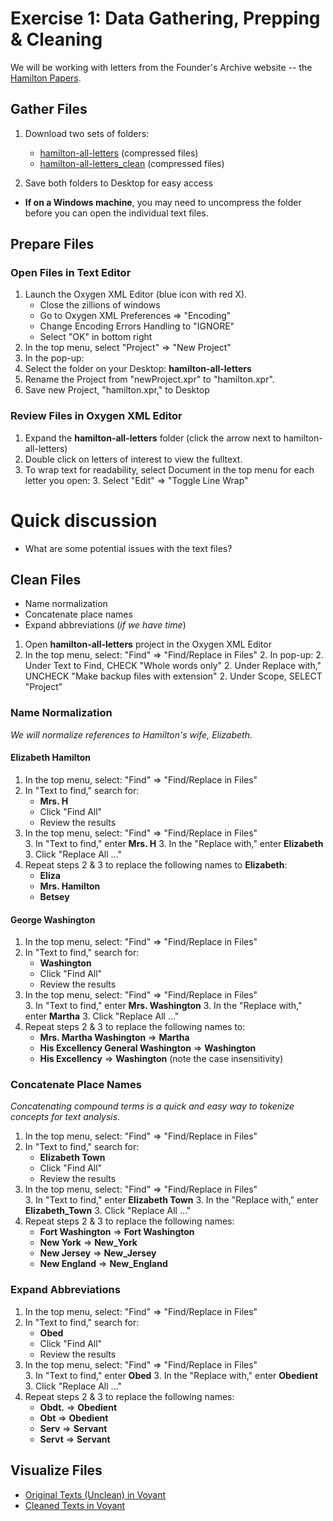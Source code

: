 # Exercise 1: Data Gathering, Prepping & Cleaning

We will be working with letters from the Founder's Archive website -- the [Hamilton Papers](https://founders.archives.gov/search/Project:%22Hamilton%20Papers%22). 

## Gather Files
1. Download two sets of folders: 
    * [hamilton-all-letters](https://github.com/sduke/Collections-As-Data-Voyant/blob/master/hamilton-all-letters.zip) (compressed files)
    * [hamilton-all-letters_clean](https://github.com/sduke/Collections-As-Data-Voyant/blob/master/hamilton-all-letters_clean.zip) (compressed files)

2. Save both folders to Desktop for easy access

* **If on a Windows machine**, you may need to uncompress the folder before you can open the individual text files. 

## Prepare Files
### Open Files in Text Editor 
1. Launch the Oxygen XML Editor (blue icon with red X).
    * Close the zillions of windows
    * Go to Oxygen XML Preferences => "Encoding"
    * Change Encoding Errors Handling to "IGNORE"
    * Select "OK" in bottom right
 2. In the top menu, select "Project" => "New Project"
 3. In the pop-up: 
   3. Select the folder on your Desktop: **hamilton-all-letters** 
   3. Rename the Project from "newProject.xpr" to "hamilton.xpr". 
 4. Save new Project, "hamilton.xpr," to Desktop 
 
 ### Review Files in Oxygen XML Editor
1. Expand the **hamilton-all-letters** folder (click the arrow next to hamilton-all-letters)
2. Double click on letters of interest to view the fulltext. 
3. To wrap text for readability, select Document in the top menu for each letter you open:
   3. Select "Edit" => "Toggle Line Wrap"

# Quick discussion
* What are some potential issues with the text files?

## Clean Files 
* Name normalization 
* Concatenate place names
* Expand abbreviations (_if we have time_)

1. Open **hamilton-all-letters** project in the Oxygen XML Editor
2. In the top menu, select: "Find" => "Find/Replace in Files" 
   2. In pop-up:
      2. Under Text to Find, CHECK "Whole words only"
      2. Under Replace with," UNCHECK "Make backup files with extension"
      2. Under Scope, SELECT "Project"

### Name Normalization
_We will normalize references to Hamilton's wife, Elizabeth._

#### Elizabeth Hamilton
1. In the top menu, select: "Find" => "Find/Replace in Files"  
2. In "Text to find," search for: 
   * **Mrs. H** 
   * Click "Find All"
   * Review the results
3. In the top menu, select: "Find" => "Find/Replace in Files"  
      3. In "Text to find," enter **Mrs. H**
      3. In the "Replace with," enter **Elizabeth**
      3. Click "Replace All ..."
4. Repeat steps 2 & 3 to replace the following names to **Elizabeth**:
   * **Eliza**
   * **Mrs. Hamilton**
   * **Betsey**

#### George Washington
1. In the top menu, select: "Find" => "Find/Replace in Files"  
2. In "Text to find," search for: 
   * **Washington** 
   * Click "Find All"
   * Review the results
3. In the top menu, select: "Find" => "Find/Replace in Files"  
      3. In "Text to find," enter **Mrs. Washington**
      3. In the "Replace with," enter **Martha**
      3. Click "Replace All ..."
4. Repeat steps 2 & 3 to replace the following names to:
   * **Mrs. Martha Washington** => **Martha**
   * **His Excellency General Washington** => **Washington**
   * **His Excellency** => **Washington** (note the case insensitivity)

### Concatenate Place Names
_Concatenating compound terms is a quick and easy way to tokenize concepts for text analysis._

1. In the top menu, select: "Find" => "Find/Replace in Files"  
2. In "Text to find," search for: 
   * **Elizabeth Town**
   * Click "Find All"
   * Review the results
3. In the top menu, select: "Find" => "Find/Replace in Files"  
      3. In "Text to find," enter **Elizabeth Town**
      3. In the "Replace with," enter **Elizabeth_Town**
      3. Click "Replace All ..."
4. Repeat steps 2 & 3 to replace the following names:
   * **Fort Washington** => **Fort Washington**
   * **New York** => **New_York**
   * **New Jersey** => **New_Jersey**
   * **New England** => **New_England**

### Expand Abbreviations
1. In the top menu, select: "Find" => "Find/Replace in Files"  
2. In "Text to find," search for: 
   * **Obed**
   * Click "Find All"
   * Review the results
3. In the top menu, select: "Find" => "Find/Replace in Files"  
      3. In "Text to find," enter **Obed**
      3. In the "Replace with," enter **Obedient**
      3. Click "Replace All ..."
4. Repeat steps 2 & 3 to replace the following names:
   * **Obdt.** => **Obedient**
   * **Obt** => **Obedient**
   * **Serv** => **Servant**
   * **Servt** => **Servant**

## Visualize Files 
* [Original Texts (Unclean) in Voyant](https://voyant-tools.org/?corpus=81e81929a4449f69d83384ac026bc4c0&panels=cirrus,reader,trends,summary,contexts)
* [Cleaned Texts in Voyant](https://voyant-tools.org/?corpus=675f8a138b3f4435b892bb0564226542&panels=cirrus,reader,trends,summary,contexts) 

